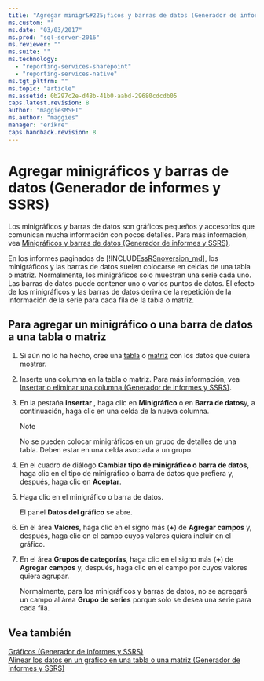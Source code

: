 ```yaml
---
title: "Agregar minigr&#225;ficos y barras de datos (Generador de informes y SSRS) | Microsoft Docs"
ms.custom: ""
ms.date: "03/03/2017"
ms.prod: "sql-server-2016"
ms.reviewer: ""
ms.suite: ""
ms.technology: 
  - "reporting-services-sharepoint"
  - "reporting-services-native"
ms.tgt_pltfrm: ""
ms.topic: "article"
ms.assetid: 0b297c2e-d48b-41b0-aabd-29680cdcdb05
caps.latest.revision: 8
author: "maggiesMSFT"
ms.author: "maggies"
manager: "erikre"
caps.handback.revision: 8
---
```

# Agregar minigr&#225;ficos y barras de datos (Generador de informes y SSRS)
  Los minigráficos y barras de datos son gráficos pequeños y accesorios que comunican mucha información con pocos detalles. Para más información, vea [Minigráficos y barras de datos &#40;Generador de informes y SSRS&#41;](../../reporting-services/report-design/sparklines-and-data-bars-report-builder-and-ssrs.md).  
  
 En los informes paginados de [!INCLUDE[ssRSnoversion_md](../../includes/ssrsnoversion-md.md)], los minigráficos y las barras de datos suelen colocarse en celdas de una tabla o matriz. Normalmente, los minigráficos solo muestran una serie cada uno. Las barras de datos puede contener uno o varios puntos de datos. El efecto de los minigráficos y las barras de datos deriva de la repetición de la información de la serie para cada fila de la tabla o matriz.  
  
## Para agregar un minigráfico o una barra de datos a una tabla o matriz  
  
1.  Si aún no lo ha hecho, cree una [tabla](../../reporting-services/report-design/tables-report-builder-and-ssrs.md) o [matriz](../../reporting-services/report-design/create-a-matrix-report-builder-and-ssrs.md) con los datos que quiera mostrar.  
  
2.  Inserte una columna en la tabla o matriz. Para más información, vea [Insertar o eliminar una columna &#40;Generador de informes y SSRS&#41;](../../reporting-services/report-design/insert-or-delete-a-column-report-builder-and-ssrs.md).  
  
3.  En la pestaña **Insertar** , haga clic en **Minigráfico** o en **Barra de datos**y, a continuación, haga clic en una celda de la nueva columna.  
  
    > [!NOTE]  
    >  No se pueden colocar minigráficos en un grupo de detalles de una tabla. Deben estar en una celda asociada a un grupo.  
  
4.  En el cuadro de diálogo **Cambiar tipo de minigráfico o barra de datos**, haga clic en el tipo de minigráfico o barra de datos que prefiera y, después, haga clic en **Aceptar**.  
  
5.  Haga clic en el minigráfico o barra de datos.  
  
     El panel **Datos del gráfico** se abre.  
  
6.  En el área **Valores**, haga clic en el signo más (**+**) de **Agregar campos** y, después, haga clic en el campo cuyos valores quiera incluir en el gráfico.  
  
7.  En el área **Grupos de categorías**, haga clic en el signo más (**+**) de **Agregar campos** y, después, haga clic en el campo por cuyos valores quiera agrupar.  
  
     Normalmente, para los minigráficos y barras de datos, no se agregará un campo al área **Grupo de series** porque solo se desea una serie para cada fila.  
  
## Vea también  
 [Gráficos &#40;Generador de informes y SSRS&#41;](../../reporting-services/report-design/charts-report-builder-and-ssrs.md)   
 [Alinear los datos en un gráfico en una tabla o una matriz &#40;Generador de informes y SSRS&#41;](../../reporting-services/report-design/align-the-data-in-a-chart-in-a-table-or-matrix-report-builder-and-ssrs.md)  
  
  